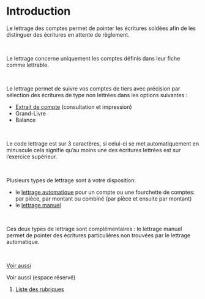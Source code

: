 # Introduction


Le lettrage des comptes permet de pointer les écritures soldées afin 
 de les distinguer des écritures en attente de règlement.


 


Le lettrage concerne uniquement les comptes définis dans leur fiche 
 comme lettrable.


 


Le lettrage permet de suivre vos comptes de tiers avec précision par 
 sélection des écritures de type non lettrées dans les options suivantes 
 :


* [Extrait 
 de compte](../../Ecritures/ExtraitCompte/ExtraitCompte.md) (consultation et impression)
* Grand-Livre
* Balance


 


Le code lettrage est sur 3 caractères, si celui-ci se met automatiquement 
 en minuscule cela signifie qu’au moins une des écritures lettrées est 
 sur l’exercice supérieur.


 


Plusieurs types de lettrage sont à votre disposition:


* le [lettrage 
 automatique](../3/LettrageAutomatique.md) pour un compte ou une fourchette de comptes: par pièce, 
 par montant ou combiné (par pièce et ensuite par montant)
* le [lettrage 
 manuel](../2/LettrageManuel.md)


 


Ces deux types de lettrage sont complémentaires : le lettrage manuel 
 permet de pointer des écritures particulières non trouvées par le lettrage 
 automatique.


 


[Voir aussi](javascript:RelatedTopic0.Click())


Voir aussi (espace réservé)
 

1. [Liste des rubriques](#)



